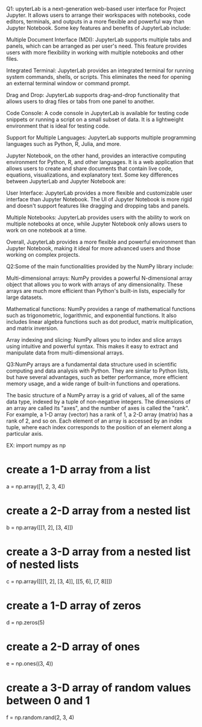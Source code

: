Q1: upyterLab is a next-generation web-based user interface for Project Jupyter. It allows users to arrange their workspaces with notebooks, code editors, terminals, and outputs in a more flexible and powerful way than Jupyter Notebook. Some key features and benefits of JupyterLab include:

Multiple Document Interface (MDI): JupyterLab supports multiple tabs and panels, which can be arranged as per user's need. This feature provides users with more flexibility in working with multiple notebooks and other files.

Integrated Terminal: JupyterLab provides an integrated terminal for running system commands, shells, or scripts. This eliminates the need for opening an external terminal window or command prompt.

Drag and Drop: JupyterLab supports drag-and-drop functionality that allows users to drag files or tabs from one panel to another.

Code Console: A code console in JupyterLab is available for testing code snippets or running a script on a small subset of data. It is a lightweight environment that is ideal for testing code.


Support for Multiple Languages: JupyterLab supports multiple programming languages such as Python, R, Julia, and more.

Jupyter Notebook, on the other hand, provides an interactive computing environment for Python, R, and other languages. It is a web application that allows users to create and share documents that contain live code, equations, visualizations, and explanatory text. Some key differences between JupyterLab and Jupyter Notebook are:

User Interface: JupyterLab provides a more flexible and customizable user interface than Jupyter Notebook. The UI of Jupyter Notebook is more rigid and doesn't support features like dragging and dropping tabs and panels.


Multiple Notebooks: JupyterLab provides users with the ability to work on multiple notebooks at once, while Jupyter Notebook only allows users to work on one notebook at a time.

Overall, JupyterLab provides a more flexible and powerful environment than Jupyter Notebook, making it ideal for more advanced users and those working on complex projects.

Q2:Some of the main functionalities provided by the NumPy library include:

Multi-dimensional arrays: NumPy provides a powerful N-dimensional array object that allows you to work with arrays of any dimensionality. These arrays are much more efficient than Python's built-in lists, especially for large datasets.

Mathematical functions: NumPy provides a range of mathematical functions such as trigonometric, logarithmic, and exponential functions. It also includes linear algebra functions such as dot product, matrix multiplication, and matrix inversion.

Array indexing and slicing: NumPy allows you to index and slice arrays using intuitive and powerful syntax. This makes it easy to extract and manipulate data from multi-dimensional arrays.

Q3:NumPy arrays are a fundamental data structure used in scientific computing and data analysis with Python. They are similar to Python lists, but have several advantages, such as better performance, more efficient memory usage, and a wide range of built-in functions and operations.

The basic structure of a NumPy array is a grid of values, all of the same data type, indexed by a tuple of non-negative integers. The dimensions of an array are called its "axes", and the number of axes is called the "rank". For example, a 1-D array (vector) has a rank of 1, a 2-D array (matrix) has a rank of 2, and so on. Each element of an array is accessed by an index tuple, where each index corresponds to the position of an element along a particular axis.


EX: import numpy as np

# create a 1-D array from a list
a = np.array([1, 2, 3, 4])

# create a 2-D array from a nested list
b = np.array([[1, 2], [3, 4]])

# create a 3-D array from a nested list of nested lists
c = np.array([[[1, 2], [3, 4]], [[5, 6], [7, 8]]])

# create a 1-D array of zeros
d = np.zeros(5)

# create a 2-D array of ones
e = np.ones((3, 4))

# create a 3-D array of random values between 0 and 1
f = np.random.rand(2, 3, 4)


